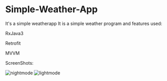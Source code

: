 # Simple-Weather-App
It's a simple weatherapp
It is a simple weather program and features used:

RxJava3

Retrofit

MVVM

ScreenShots:

![nightmode](https://user-images.githubusercontent.com/94174095/152133880-5d289d5a-9604-4d1f-acf3-8deb9e2e8c1e.jpg)
![lightmode](https://user-images.githubusercontent.com/94174095/152133911-c013653d-aeca-4ea9-85cf-b99ca59a7506.jpg)


